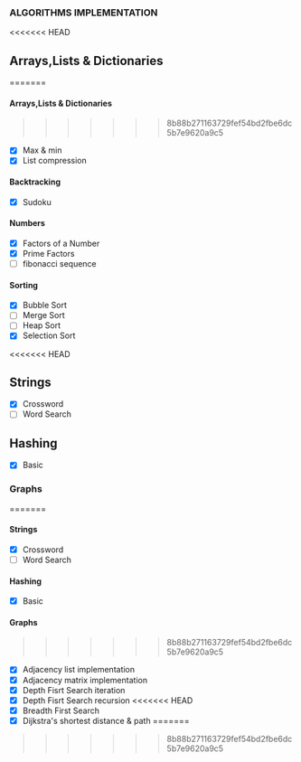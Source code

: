 ### ALGORITHMS IMPLEMENTATION

<<<<<<< HEAD
## Arrays,Lists & Dictionaries

=======
#### Arrays,Lists & Dictionaries
>>>>>>> 8b88b271163729fef54bd2fbe6dc5b7e9620a9c5
- [x] Max & min
- [x] List compression

#### Backtracking

- [x] Sudoku

#### Numbers

- [x] Factors of a Number
- [x] Prime Factors
- [ ] fibonacci sequence

#### Sorting

- [x] Bubble Sort
- [ ] Merge Sort
- [ ] Heap Sort
- [x] Selection Sort

<<<<<<< HEAD
## Strings

- [x] Crossword
- [ ] Word Search

## Hashing

- [x] Basic

### Graphs

=======
#### Strings
- [x] Crossword
- [ ] Word Search

#### Hashing
- [x] Basic 

#### Graphs
>>>>>>> 8b88b271163729fef54bd2fbe6dc5b7e9620a9c5
- [x] Adjacency list implementation
- [x] Adjacency matrix implementation
- [x] Depth Fisrt Search iteration
- [x] Depth Fisrt Search recursion
<<<<<<< HEAD
- [x] Breadth First Search
- [x] Dijkstra's shortest distance & path
=======
>>>>>>> 8b88b271163729fef54bd2fbe6dc5b7e9620a9c5
